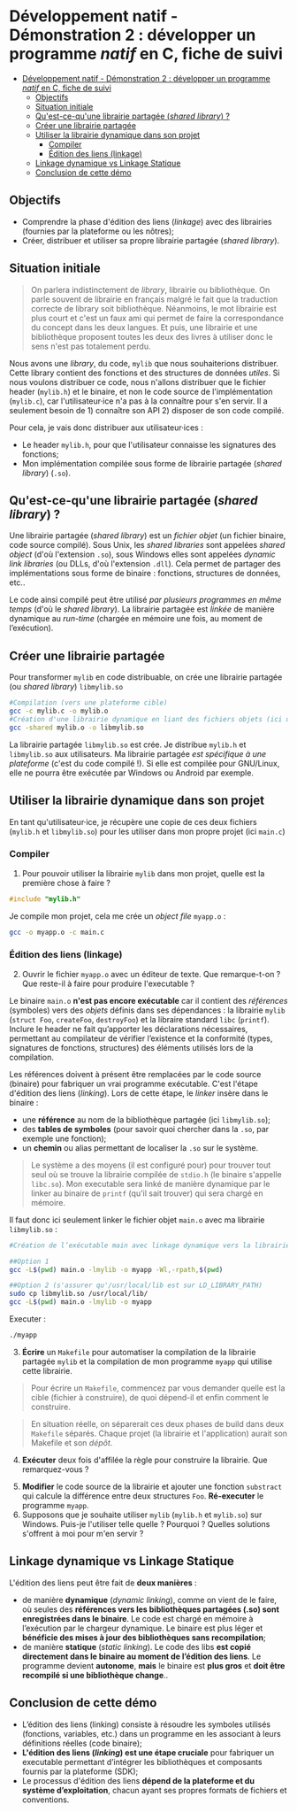 # Développement natif - Démonstration 2 : développer un programme *natif* en C, fiche de suivi


- [Développement natif - Démonstration 2 : développer un programme *natif* en C, fiche de suivi](#développement-natif---démonstration-2--développer-un-programme-natif-en-c-fiche-de-suivi)
  - [Objectifs](#objectifs)
  - [Situation initiale](#situation-initiale)
  - [Qu'est-ce-qu'une librairie partagée (*shared library*) ?](#quest-ce-quune-librairie-partagée-shared-library-)
  - [Créer une librairie partagée](#créer-une-librairie-partagée)
  - [Utiliser la librairie dynamique dans son projet](#utiliser-la-librairie-dynamique-dans-son-projet)
    - [Compiler](#compiler)
    - [Édition des liens (linkage)](#édition-des-liens-linkage)
  - [Linkage dynamique vs Linkage Statique](#linkage-dynamique-vs-linkage-statique)
  - [Conclusion de cette démo](#conclusion-de-cette-démo)


## Objectifs

- Comprendre la phase d'édition des liens (*linkage*) avec des librairies (fournies par la plateforme ou les nôtres);
- Créer, distribuer et utiliser sa propre librairie partagée (*shared library*).

## Situation initiale

> On parlera indistinctement de *library*, librairie ou bibliothèque. On parle souvent de librairie en français malgré le fait que la traduction correcte de library soit bibliothèque. Néanmoins, le mot librairie est plus court et c'est un faux ami qui permet de faire la correspondance du concept dans les deux langues. Et puis, une librairie et une bibliothèque proposent toutes les deux des livres à utiliser donc le sens n'est pas totalement perdu.

Nous avons une *library*, du code, `mylib` que nous souhaiterions distribuer. Cette library contient des fonctions et des structures de données *utiles*. Si nous voulons distribuer ce code, nous n'allons distribuer que le fichier header (`mylib.h`) et le binaire, et non le code source de l'implémentation (`mylib.c`), car l'utilisateur·ice n'a pas à la connaître pour s'en servir. Il a seulement besoin de 1) connaître son API 2) disposer de son code compilé.

Pour cela, je vais donc distribuer aux utilisateur·ices :

- Le header `mylib.h`, pour que l'utilisateur connaisse les signatures des fonctions;
- Mon implémentation compilée sous forme de librairie partagée (*shared library*) (`.so`).

<!-- 
Présenter le projet : mylib.h et mylib.c
Glisser un mot sur l'encapsulation en C (forward declaration)
 -->

## Qu'est-ce-qu'une librairie partagée (*shared library*) ?

Une librairie partagée (*shared library*) est un *fichier objet* (un fichier binaire, code source compilé). Sous Unix, les *shared libraries* sont appelées *shared object* (d'où l'extension `.so`), sous Windows elles sont appelées *dynamic link libraries* (ou DLLs, d'où l'extension `.dll`). Cela permet de partager des implémentations sous forme de binaire : fonctions, structures de données, etc.. 

Le code ainsi compilé peut être utilisé *par plusieurs programmes en même temps* (d'où le *shared library*). La librairie partagée est *linkée* de manière dynamique au *run-time* (chargée en mémoire une fois, au moment de l’exécution).

## Créer une librairie partagée

Pour transformer `mylib` en code distribuable, on crée une librairie partagée (ou *shared library*) `libmylib.so`

~~~bash
#Compilation (vers une plateforme cible)
gcc -c mylib.c -o mylib.o
#Création d'une librairie dynamique en liant des fichiers objets (ici un seul)
gcc -shared mylib.o -o libmylib.so
~~~

<!-- 

gcc -Wall -o nom_du_fichier_objet  -c nom_du_fichier_source_C

gcc invoque différents outils en plus du compilateur : l'assembler (GAS Gnu assembler), le linker (ld), le préprocesseur
gcc avec l'option --verbose
gcc main.c mylib.c --verbose
On peut voir: quel assembleur, ou ils chercher les lib ave "include". /usr/lib/stdio.h. Si on cat/grep stdio.h pour printf on voit sa déclaration 
 -->

La librairie partagée `libmylib.so` est crée. Je distribue `mylib.h` et `libmylib.so` aux utilisateurs. Ma librairie partagée *est spécifique à une plateforme* (c'est du code compilé !). Si elle est compilée pour GNU/Linux, elle ne pourra être exécutée par Windows ou Android par exemple.

## Utiliser la librairie dynamique dans son projet

En tant qu'utilisateur·ice, je récupère une copie de ces deux fichiers (`mylib.h` et `libmylib.so`) pour les utiliser dans mon propre projet (ici `main.c`)

### Compiler

1. Pour pouvoir utiliser la librairie `mylib` dans mon projet, quelle est la première chose à faire ?
   
<!-- Je dois include le header pour dire au compilateur que les appels de fonctions ou structure de données que j'utilise sont définies quelque part et que je respecte leur signature. -->

~~~c
#include "mylib.h"
~~~

Je compile mon projet, cela me crée un *object file* `myapp.o` :

~~~bash
gcc -o myapp.o -c main.c
~~~

### Édition des liens (linkage)


2. Ouvrir le fichier `myapp.o` avec un éditeur de texte. Que remarque-t-on ? Que reste-il à faire pour produire l'executable ?

Le binaire `main.o` **n'est pas encore exécutable** car il contient des *références* (symboles) vers des *objets* définis dans ses dépendances : la librairie `mylib` (`struct Foo`, `createFoo`, `destroyFoo`) et la libraire standard `libc` (`printf`). Inclure le header ne fait qu’apporter les déclarations nécessaires, permettant au compilateur de vérifier l’existence et la conformité (types, signatures de fonctions, structures) des éléments utilisés lors de la compilation.

Les références doivent à présent être remplacées par le code source (binaire) pour fabriquer un vrai programme exécutable. C'est l'étape d'édition des liens (*linking*). Lors de cette étape, le *linker* insère dans le binaire : 

- une **référence** au nom de la bibliothèque partagée (ici `libmylib.so`);
- des **tables de symboles** (pour savoir quoi chercher dans la `.so`, par exemple une fonction);
- un **chemin** ou alias permettant de localiser la `.so` sur le système.


<!-- Si on ouvre le fichier `main.o`, on voit qu'il contient du binaire incompréhensible par l'éditeur de texte. On retrouve les références : `main`, `createFoo`, `printf`, `destroyFoo`. Le linker doit à présent remplacer ces références par le code source. -->

> Le système a des moyens (il est configuré pour) pour trouver tout seul où se trouve la librairie compilée de `stdio.h` (le binaire s'appelle `libc.so`). Mon executable sera linké de manière dynamique par le linker au binaire de `printf` (qu'il sait trouver) qui sera chargé en mémoire.

Il faut donc ici seulement linker le fichier objet `main.o` avec ma librairie `libmylib.so` :

~~~bash
#Création de l’exécutable main avec linkage dynamique vers la librairie. Plusieurs options :

##Option 1
gcc -L$(pwd) main.o -lmylib -o myapp -Wl,-rpath,$(pwd)

##Option 2 (s'assurer qu'/usr/local/lib est sur LD_LIBRARY_PATH)
sudo cp libmylib.so /usr/local/lib/
gcc -L$(pwd) main.o -lmylib -o myapp
~~~

Executer :

~~~bash
./myapp
~~~

<!-- 
Le binaire de la librairie mylib est appelé dynamiqueent au runtime. Il est chargé une fois en mémoire pour tous mes programmes, et seulement les parties utilisées (appelées). Au top !
 -->

<!-- 

export LD_LIBRARY_PATH=$LD_LIBRARY_PATH:/usr/local/lib

-Wl,-rpath,$(pwd) : pour passer des options directement au linker (ld), ici le path de la lib qui sera embed directement dans l'executable, mais c'est pas terrible. On préferera placer la lib dans /usr/lib ou usr/local/lib

On indique au linker le répertoire où trouver la lib avec -L (library path) et le nom de la lib avec -l (nom librairie). 

gcc --help pour voir les options
 -->

3. **Écrire** un `Makefile` pour automatiser la compilation de la librairie partagée `mylib` et la compilation de mon programme `myapp` qui utilise cette librairie.

> Pour écrire un `Makefile`, commencez par vous demander quelle est la cible (fichier à construire), de quoi dépend-il et enfin comment le construire.

> En situation réelle, on séparerait ces deux phases de build dans deux `Makefile` séparés. Chaque projet (la librairie et l'application) aurait son Makefile et son *dépôt*.


4. **Exécuter** deux fois d'affilée la règle pour construire la librairie. Que remarquez-vous ?

<!-- 
Make only rebuilds a target if the target does not exist, or the target is older than one of its dependencies
 -->

5. **Modifier** le code source de la librairie et ajouter une fonction `substract` qui calcule la différence entre deux structures `Foo`. **Ré-executer** le programme `myapp`.
6. Supposons que je souhaite utiliser `mylib` (`mylib.h` et `mylib.so`) sur Windows. Puis-je l'utiliser telle quelle ? Pourquoi ? Quelles solutions s'offrent à moi pour m'en servir ?

<!-- 
Ici je ne pourrai pas distribuer mylib directement à un user windows, car le format .so n'est pas connu de Windows. Il faudrait qu'il la recompile à partir du code source s'il l'a. Sinon je dois donc fournir les binaires pour sa plateforme (mylib.dll)
 -->

## Linkage dynamique vs Linkage Statique

L'édition des liens peut être fait de **deux manières** :

- de manière **dynamique** (*dynamic linking*), comme on vient de le faire, où seules des **références vers les bibliothèques partagées (.so) sont enregistrées dans le binaire**. Le code est chargé en mémoire à l’exécution par le chargeur dynamique. Le binaire est plus léger et **bénéficie des mises à jour des bibliothèques sans recompilation**;
- de manière **statique** (*static linking*). Le code des libs **est copié directement dans le binaire au moment de l’édition des liens**. Le programme devient **autonome**, **mais** le binaire est **plus gros** et **doit être recompilé si une bibliothèque change**..


## Conclusion de cette démo

- L’édition des liens (linking) consiste à résoudre les symboles utilisés (fonctions, variables, etc.) dans un programme en les associant à leurs définitions réelles (code binaire);
- **L'édition des liens (*linking*) est une étape cruciale** pour fabriquer un executable permettant d’intégrer les bibliothèques et composants fournis par la plateforme (SDK);
- Le processus d'édition des liens **dépend de la plateforme et du système d’exploitation**, chacun ayant ses propres formats de fichiers et conventions.


<!-- 
Différence entre OS API et OS SDK:

- An API is a set of functions, protocols, and tools provided by an operating system to allow developers to interact with the underlying system. 
- SDK is a set of tools, libraries, documentation, and samples provided by the OS vendor to assist developers in creating applications for a particular operating system. 

L'idée c'est que vous comprenez pourquoi un programme prévu pour Linux ne va pas marcher sur Windows ou macOs ou Android. C'est vrai pour tous les os. Car chaque plateforme à son API (ses libraires, son format d'éxecutable, ses fonctions systeme, etc.). Donc lorsque l'on compile un programme pour en faire un binaire, *on vise une plateforme*. La phase de linkage est par exemple une phase qui va être propre à chaque plateforme. Pour cette raison que Linux n'a toujours pas gagné sur Dekstop, car la distribution d'application ( de binaires) sur Linux est en enfer : chaque distribution a ses libs dans une certaine version et ses propres paths (important pour le linkage). Distribuer sur Linux c'est plutot distribuer pour fedoravX.Y, debianX.Y, etc. un bordel ! D'ou les initiatives comme AppImage, Flatpak ou snap qui sont des conteneurs d'apps linux (bin+deps+path) pour regler le pb. Sinon il ya  la compilation statique mais ca scale mal (binaire embarque ses deps, taille binaire enorme, si modif d'une lib il faut tout recompiler !!)
Voilà, l'idée que vous devez retenir c'est que derrière chaque executable (binaire), il y a énormément de choses spécifique à chaque plateforme.
 -->

<!--

Notes

The process of linking, which involves combining object files and libraries to create an executable program or shared library, is handled differently by different operating systems.

-- Shared library

In C, a shared library is a compiled binary file that contains code and data that can be used by multiple programs at the same time. It provides a way to share functions, variables, and other resources among different programs.

Shared libraries are also known as dynamic link libraries (DLLs) on Windows or shared objects (SO) on Unix/Linux systems.

Here are some key points about shared libraries:

Code Reusability: Shared libraries enable code reusability by allowing multiple programs to use the same set of functions and resources. This reduces duplication and makes maintenance easier.

Dynamic Linking: Unlike static libraries that are linked directly into the executable at compile-time, shared libraries are linked dynamically at runtime. This means that the library code is loaded into memory only when needed, reducing the size of the executable.

Efficiency: Shared libraries are loaded into memory once and can be shared by multiple processes simultaneously. This saves memory compared to having multiple copies of the same library code in each executable.

Versioning: Shared libraries support versioning, allowing developers to update the library without breaking compatibility with existing programs. Different versions of the library can coexist on the system, and programs can specify which version they require.

To use a shared library in your C program, you typically need to include its header file that defines the functions and data structures provided by the library. Then, during compilation, you need to link your program against the shared library using the appropriate linker flags.

At runtime, the operating system loader is responsible for locating and loading the shared library into the memory space of the program. Your program can then access the library's functions and resources through function pointers or by linking them directly.


-- Static library

In C, a static library is a collection of object code that is linked directly into an executable at compile-time. It contains pre-compiled functions, variables, and other resources that can be used by a program.

Here are some key points about static libraries:

Code Reusability: Static libraries allow developers to reuse common code across multiple programs. By statically linking the library into an executable, the functions and resources from the library become part of the final binary.

Linking at Compile-Time: Unlike shared libraries, which are linked dynamically at runtime, static libraries are linked directly into the executable during the compilation process. This means that all the necessary library code becomes part of the final executable, resulting in a standalone binary.

Independence: When using a static library, the executable becomes self-contained and does not rely on external library files. This makes it easier to distribute and deploy the program because all the required code is bundled within the executable itself.

Efficiency: Since the library code is included directly in the executable, there is no need for the overhead of loading and resolving symbols at runtime. This can result in slightly faster execution times compared to using shared libraries.

To use a static library in your C program, you typically need to include its header file(s) that define the functions and data structures provided by the library. During compilation, you need to specify the linker flags to indicate the path to the static library file and link it against your program.

Static libraries have the advantage of simplicity and portability since they do not require the presence of external dependencies at runtime. However, they may result in larger file sizes and lack the flexibility of shared libraries when it comes to updating and versioning.


-- ABI (Application Binary Interface)

L’ABI est la 'compilation' des conventions d’interface binaire : comment passer les arguments, comment retourner les valeurs, comment sont alignées les structures, etc.

Tant que le programme et la librairie partagée respectent la même ABI, le linker dynamique peut connecter les appels aux fonctions sans recompilation et sans risque de crash dû à des incompatibilités binaires.

Si l’ABI change (par exemple, ajout d’un champ dans une struct ou modification de la convention d’appel), un binaire existant peut casser même si le .so est présent.

Linus insiste sur le principe : “don’t break user space !!!!”. En pratique, cela signifie : ne jamais modifier l’ABI d’un composant déjà utilisé par des programmes existants. Une librairie partagée ou le kernel doivent rester compatibles binaires avec tous les programmes compilés précédemment, sinon ces programmes plantent au runtime. C’est pour ça que les évolutions doivent :

- Ajouter des fonctions sans changer celles existantes,
- Ajouter des champs à la fin des structures ou via des mécanismes de versioning,
- Utiliser des flags ou structures d’extension plutôt que de modifier les conventions d’appel.

 -->
